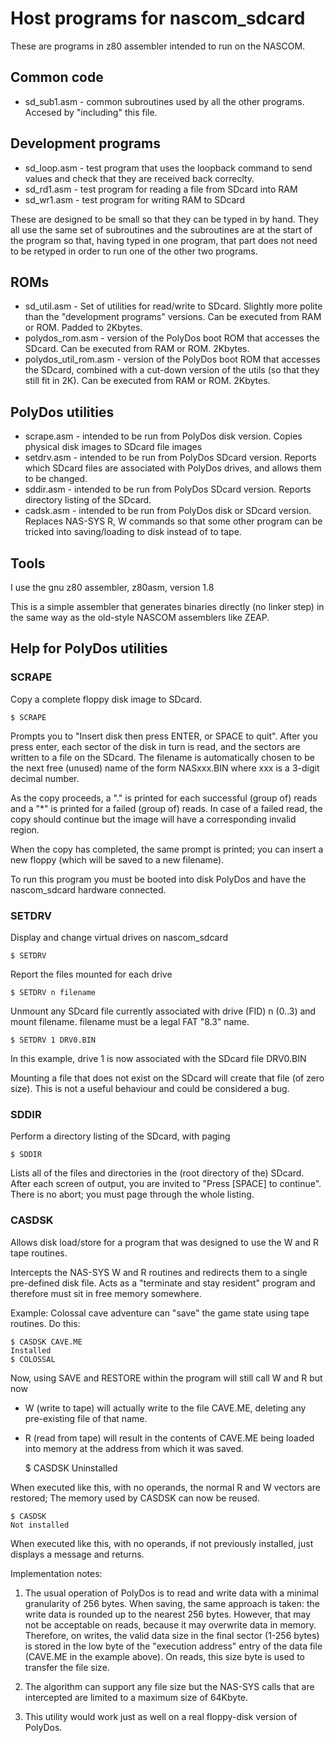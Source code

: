 # Host programs for nascom_sdcard

These are programs in z80 assembler intended to run on the NASCOM.

## Common code

* sd_sub1.asm - common subroutines used by all the other programs. Accesed by "including" this file.


## Development programs

* sd_loop.asm - test program that uses the loopback command to send values and check that they are received back correclty.
* sd_rd1.asm - test program for reading a file from SDcard into RAM
* sd_wr1.asm - test program for writing RAM to SDcard

These are designed to be small so that they can be typed in by hand. They all
use the same set of subroutines and the subroutines are at the start of the
program so that, having typed in one program, that part does not need to be
retyped in order to run one of the other two programs.


## ROMs

* sd_util.asm - Set of utilities for read/write to SDcard. Slightly more polite than the "development programs" versions. Can be executed from RAM or ROM. Padded to 2Kbytes.
* polydos_rom.asm - version of the PolyDos boot ROM that accesses the SDcard. Can be executed from RAM or ROM. 2Kbytes.
* polydos_util_rom.asm - version of the PolyDos boot ROM that accesses the SDcard, combined with a cut-down version of the utils (so that they still fit in 2K). Can be executed from RAM or ROM. 2Kbytes.


## PolyDos utilities

* scrape.asm - intended to be run from PolyDos disk version. Copies physical disk images to SDcard file images
* setdrv.asm - intended to be run from PolyDos SDcard version. Reports which SDcard files are associated with PolyDos drives, and allows them to be changed.
* sddir.asm - intended to be run from PolyDos SDcard version. Reports directory listing of the SDcard.
* cadsk.asm - intended to be run from PolyDos disk or SDcard version. Replaces NAS-SYS R, W commands so that some other program can be tricked into saving/loading to disk instead of to tape.

## Tools

I use the gnu z80 assembler, z80asm, version 1.8

This is a simple assembler that generates binaries directly (no linker step) in
the same way as the old-style NASCOM assemblers like ZEAP.

## Help for PolyDos utilities

### SCRAPE

Copy a complete floppy disk image to SDcard.

    $ SCRAPE

Prompts you to "Insert disk then press ENTER, or SPACE to quit". After you press
enter, each sector of the disk in turn is read, and the sectors are written to a
file on the SDcard. The filename is automatically chosen to be the next free
(unused) name of the form NASxxx.BIN where xxx is a 3-digit decimal number.

As the copy proceeds, a "." is printed for each successful (group of) reads and a
"*" is printed for a failed (group of) reads. In case of a failed read, the copy
should continue but the image will have a corresponding invalid region.

When the copy has completed, the same prompt is printed; you can insert a new
floppy (which will be saved to a new filename).

To run this program you must be booted into disk PolyDos and have the
nascom_sdcard hardware connected.


### SETDRV

Display and change virtual drives on nascom_sdcard

    $ SETDRV

Report the files mounted for each drive

    $ SETDRV n filename

Unmount any SDcard file currently associated with drive (FID) n (0..3) and mount
filename. filename must be a legal FAT "8.3" name.

    $ SETDRV 1 DRV0.BIN

In this example, drive 1 is now associated with the SDcard file DRV0.BIN

Mounting a file that does not exist on the SDcard will create that file (of zero
size). This is not a useful behaviour and could be considered a bug.


### SDDIR

Perform a directory listing of the SDcard, with paging

    $ SDDIR

Lists all of the files and directories in the (root directory of the)
SDcard. After each screen of output, you are invited to "Press [SPACE] to
continue". There is no abort; you must page through the whole listing.


### CASDSK

Allows disk load/store for a program that was designed to use the W and R tape routines.

Intercepts the NAS-SYS W and R routines and redirects them to a single
pre-defined disk file. Acts as a "terminate and stay resident" program and
therefore must sit in free memory somewhere.

Example: Colossal cave adventure can "save" the game state using tape routines. Do this:

    $ CASDSK CAVE.ME
    Installed
    $ COLOSSAL

Now, using SAVE and RESTORE within the program will still call W and R but now

* W (write to tape) will actually write to the file CAVE.ME, deleting any
pre-existing file of that name.

* R (read from tape) will result in the contents of CAVE.ME being loaded into
memory at the address from which it was saved.

    $ CASDSK
    Uninstalled

When executed like this, with no operands, the normal R and
W vectors are restored; The memory used by CASDSK can now be
reused.

    $ CASDSK
    Not installed

When executed like this, with no operands, if not previously installed, just
displays a message and returns.

Implementation notes:

1. The usual operation of PolyDos is to read and write data with a minimal
granularity of 256 bytes. When saving, the same approach is taken: the write
data is rounded up to the nearest 256 bytes. However, that may not be acceptable
on reads, because it may overwrite data in memory.  Therefore, on writes, the
valid data size in the final sector (1-256 bytes) is stored in the low byte of
the "execution address" entry of the data file (CAVE.ME in the example
above). On reads, this size byte is used to transfer the file size.

2. The algorithm can support any file size but the NAS-SYS calls that are
intercepted are limited to a maximum size of 64Kbyte.

3. This utility would work just as well on a real floppy-disk version of PolyDos.
